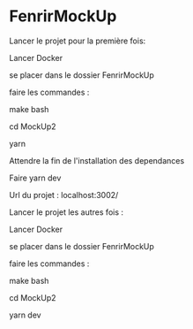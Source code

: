 # FenrirMockUp
Lancer le projet pour la première fois:

Lancer Docker

se placer dans le dossier FenrirMockUp

faire les commandes :

make bash

cd MockUp2

yarn

Attendre la fin de l'installation des dependances

Faire yarn dev

Url du projet : 
localhost:3002/

Lancer le projet les autres fois :

Lancer Docker

se placer dans le dossier FenrirMockUp

faire les commandes :

make bash

cd MockUp2

yarn dev
